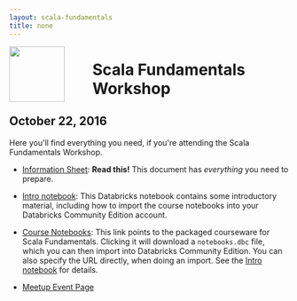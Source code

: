```yaml
---
layout: scala-fundamentals
title: none
---
```


<img src="http://www.scala-lang.org/resources/img/smooth-spiral.png" style="float: left; height: 100px; margin-right: 50px"/>

# Scala Fundamentals Workshop

## October 22, 2016

Here you'll find everything you need, if you're attending the Scala
Fundamentals Workshop.

* [Information Sheet](Scala-Fundamentals.pdf): **Read this!** This document
  has _everything_ you need to prepare.

* [Intro notebook][]: This Databricks notebook contains some
  introductory material, including how to import the course notebooks into
  your Databricks Community Edition account.

* [Course Notebooks](notebooks.dbc): This link points to the packaged
  courseware for Scala Fundamentals. Clicking it will download a
  `notebooks.dbc` file, which you can then import into Databricks
  Community Edition. You can also specify the URL directly, when doing
  an import. See the [Intro notebook][] for details.

* [Meetup Event Page](http://www.meetup.com/scala-phase/events/224632640/)

[Intro notebook]: intro.html
